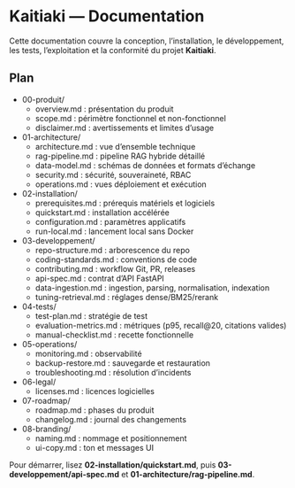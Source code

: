 # Kaitiaki — Documentation

Cette documentation couvre la conception, l’installation, le développement, les tests, l’exploitation et la conformité du projet **Kaitiaki**.

## Plan
- 00-produit/
  - overview.md : présentation du produit
  - scope.md : périmètre fonctionnel et non-fonctionnel
  - disclaimer.md : avertissements et limites d’usage
- 01-architecture/
  - architecture.md : vue d’ensemble technique
  - rag-pipeline.md : pipeline RAG hybride détaillé
  - data-model.md : schémas de données et formats d’échange
  - security.md : sécurité, souveraineté, RBAC
  - operations.md : vues déploiement et exécution
- 02-installation/
  - prerequisites.md : prérequis matériels et logiciels
  - quickstart.md : installation accélérée
  - configuration.md : paramètres applicatifs
  - run-local.md : lancement local sans Docker
- 03-developpement/
  - repo-structure.md : arborescence du repo
  - coding-standards.md : conventions de code
  - contributing.md : workflow Git, PR, releases
  - api-spec.md : contrat d’API FastAPI
  - data-ingestion.md : ingestion, parsing, normalisation, indexation
  - tuning-retrieval.md : réglages dense/BM25/rerank
- 04-tests/
  - test-plan.md : stratégie de test
  - evaluation-metrics.md : métriques (p95, recall@20, citations valides)
  - manual-checklist.md : recette fonctionnelle
- 05-operations/
  - monitoring.md : observabilité
  - backup-restore.md : sauvegarde et restauration
  - troubleshooting.md : résolution d’incidents
- 06-legal/
  - licenses.md : licences logicielles
- 07-roadmap/
  - roadmap.md : phases du produit
  - changelog.md : journal des changements
- 08-branding/
  - naming.md : nommage et positionnement
  - ui-copy.md : ton et messages UI

Pour démarrer, lisez **02-installation/quickstart.md**, puis **03-developpement/api-spec.md** et **01-architecture/rag-pipeline.md**.
